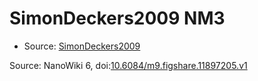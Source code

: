 <a name="material" />

# SimonDeckers2009 NM3
<script type="application/ld+json">
  {
    "@context": "https://schema.org/",
    "@type": "ChemicalSubstance",
    "@id": "https://egonw.github.io/nanowiki/nanowiki172.html#material",
    "http://purl.org/dc/terms/conformsTo":
      {
        "@type": "CreativeWork",
        "@id": "https://bioschemas.org/profiles/ChemicalSubstance/0.4-RELEASE/"
      },
    "identfier": "172",
    "name": "SimonDeckers2009 NM3",
    "url": "https://egonw.github.io/nanowiki/nanowiki172.html#material",
    "sameAs": "http://127.0.0.1/mediawiki/index.php/Special:URIResolver/SimonDeckers2009_NM3"
  }
</script>


* Source: [SimonDeckers2009](articleSimonDeckers2009.md)


Source: NanoWiki 6, doi:[10.6084/m9.figshare.11897205.v1](https://doi.org/10.6084/m9.figshare.11897205.v1)
